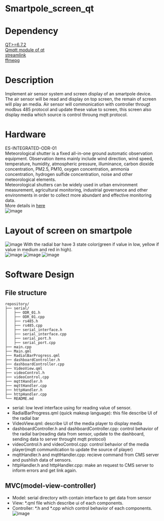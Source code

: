 # Smartpole_screen_qt
# Dependency
[QT>=6.7.2](https://www.qt.io/)  <br>
[Qmqtt module of qt](https://code.qt.io/cgit/qt/qtmqtt.git/) <br>
[streamlink](https://streamlink.github.io/) <br>
[ffmepg](https://www.ffmpeg.org/)  <br>
# Description
Implement air sensor system and screen display of an smartpole device. The air sensor will be read and display on top screen, the remain of screen will play an media.
Air sensor will commonication with controller througt modbus 485 protocol and update these value to screen, this screen also display media which source is control throung mqtt protocol. <br>
# Hardware 
ES-INTEGRATED-ODR-01 <br>
Meteorological shutter is a fixed all-in-one ground automatic observation equipment.
Observation items mainly include wind direction, wind speed, temperature, humidity,
atmospheric pressure, illuminance, carbon dioxide concentration, PM2.5, PM10,
oxygen concentration, ammonia concentration, hydrogen sulfide concentration, noise
and other meteorological elements. <br>
Meteorological shutters can be widely used in urban environment measurement,
agricultural monitoring, industrial governance and other environments in order to
collect more abundant and effective monitoring data. <br>
More details in [here](https://epcb.vn/products/cam-bien-giam-sat-cac-moi-truong-ngoai-troi-sensor-outdoor) <br>
![image](https://github.com/user-attachments/assets/32153c4c-dc30-4ace-9c29-4df74b029a8b)
# Layout of screen on smartpole
![image](https://github.com/user-attachments/assets/2b84c36e-38b1-4702-8c7b-888d63208464)
With the radial bar have 3 state color(green if value in low, yellow if value in medium and red in high).<br>
![image](https://github.com/user-attachments/assets/5e4a0e02-2ea8-419a-a357-c970a65b7657) ![image](https://github.com/user-attachments/assets/915a5bae-42da-4fb7-80f3-c44b3e5ef115) ![image](https://github.com/user-attachments/assets/8583b0a0-0f89-4332-9a86-f72b73b613e6)
# Software Design
## File structure 
```plaintext
repository/
├── serial/
│   ├── ODR_01.h
│   ├── ODR_01.cpp
│   ├── rs485.h
│   ├── rs485.cpp
│   ├── serial_interface.h
│   ├── serial_interface.cpp
│   ├── serial_port.h
│   ├── serial_port.cpp
├── main.cpp
├── Main.qml
├── RadialBarProgress.qml
├── dashboardController.h
├── dashboardController.cpp
├── VideoView.qml
├── videoControl.h
├── videoControl.cpp
├── mqttHandler.h
├── mqttHandler.cpp
├── httpHandler.h
├── httpHandler.cpp
└── README.md
```
* serial: low level interface using for reading value of sensor.
* RadialBarProgress.qml (quick makeup language): this file describe UI of the radial bar
* VideoView.qml: describe UI of the media player to display media
* dashboardController.h and dashboardController.cpp: control behavior of the radial bar(reading data from sensor, update to the dashboard, sending data to server throught mqtt protocol)
* videoControl.h and videoControl.cpp: control behavior of the media player(mqtt communitcation to update the source of player)
* mqttHandler.h and mqttHandler.cpp: recieve command from CMS server and pushlish data of sensors.
* httpHandler.h and httpHandler.cpp: make an request to CMS server to inform errors and get link again.
## MVC(model-view-controller)
* Model: serial directory with contain interface to get data from sensor
* View: *.qml file  which describe ui of each components.
* Controller: *.h and *.cpp which control behavior of each components.
![image](https://github.com/user-attachments/assets/1ebf3705-6c87-40af-b1c0-8fc0a9b6fac0)








